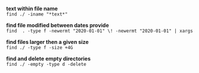 **text within file name**  
`find ./ -iname "*text*"`

**find file modified between dates provide**  
`find  . -type f -newermt "2020-01-01" \! -newermt "2020-01-01" | xargs`

**find files larger then a given size**  
`find ./ -type f -size +4G` 

**find and delete empty directories**  
`find ./ -empty -type d -delete`  
